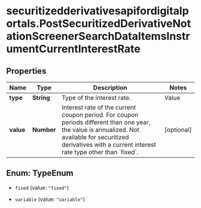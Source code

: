 # securitizedderivativesapifordigitalportals.PostSecuritizedDerivativeNotationScreenerSearchDataItemsInstrumentCurrentInterestRate

## Properties

Name | Type | Description | Notes
------------ | ------------- | ------------- | -------------
**type** | **String** | Type of the interest rate. | Value | Description | | --- | --- | | fixed | The interest rate is fixed for all periods and remains unchanged throughout the lifetime of the securitized derivative. | | variable | The interest rate is variable and might change from period to period throughout the lifetime of the securitized derivative. |   | [optional] 
**value** | **Number** | Interest rate of the current coupon period. For coupon periods different than one year, the value is annualized. Not available for securitized derivatives with a current interest rate type other than &#x60;fixed&#x60;. | [optional] 



## Enum: TypeEnum


* `fixed` (value: `"fixed"`)

* `variable` (value: `"variable"`)




